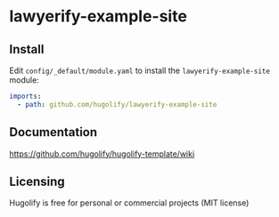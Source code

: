 # lawyerify-example-site

## Install

Edit `config/_default/module.yaml` to install the `lawyerify-example-site` module:

```yml
imports:
  - path: github.com/hugolify/lawyerify-example-site
```

## Documentation

https://github.com/hugolify/hugolify-template/wiki

## Licensing

Hugolify is free for personal or commercial projects (MIT license)
